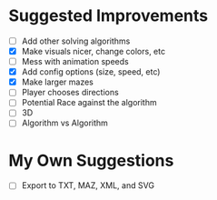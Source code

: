 # Suggested Improvements
- [ ] Add other solving algorithms
- [X] Make visuals nicer, change colors, etc
- [ ] Mess with animation speeds
- [X] Add config options (size, speed, etc)
- [X] Make larger mazes
- [ ] Player chooses directions
- [ ] Potential Race against the algorithm
- [ ] 3D
- [ ] Algorithm vs Algorithm

# My Own Suggestions
- [ ] Export to TXT, MAZ, XML, and SVG